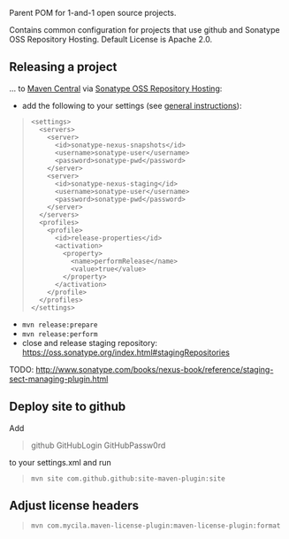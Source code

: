 Parent POM for 1-and-1 open source projects. 

Contains common configuration for projects that use github and Sonatype OSS Repository Hosting.
Default License is Apache 2.0.


Releasing a project
-------------------

... to [Maven Central](http://maven.apache.org/guides/mini/guide-central-repository-upload.html ) via [Sonatype OSS Repository Hosting](https://docs.sonatype.org/display/Repository/Sonatype+OSS+Maven+Repository+Usage+Guide):

* add the following to your settings (see [general instructions](http://maven.apache.org/plugins/maven-site-plugin/examples/site-deploy-to-sourceforge.net.html)):

>     <settings>
>       <servers>
>         <server>
>           <id>sonatype-nexus-snapshots</id>
>           <username>sonatype-user</username>
>           <password>sonatype-pwd</password>
>         </server>
>         <server>
>           <id>sonatype-nexus-staging</id>
>           <username>sonatype-user</username>
>           <password>sonatype-pwd</password>
>         </server>
>       </servers>
>       <profiles>
>         <profile>
>           <id>release-properties</id>
>           <activation>
>             <property>
>               <name>performRelease</name>
>               <value>true</value>
>             </property>
>           </activation>
>         </profile>
>       </profiles>
>     </settings>

* `mvn release:prepare`
* `mvn release:perform`
* close and release staging repository: https://oss.sonatype.org/index.html#stagingRepositories

TODO: http://www.sonatype.com/books/nexus-book/reference/staging-sect-managing-plugin.html


Deploy site to github
---------------------

Add 

>   <servers>
>     <server>
>       <id>github</id>
>       <username>GitHubLogin</username>
>       <password>GitHubPassw0rd</password>
>     </server>
>   </servers>

to your settings.xml and run

>     mvn site com.github.github:site-maven-plugin:site


Adjust license headers
----------------------

>     mvn com.mycila.maven-license-plugin:maven-license-plugin:format

